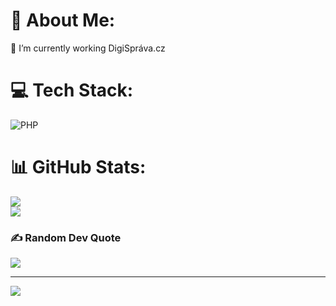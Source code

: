 # 💫 About Me:
🔭 I’m currently working DigiSpráva.cz


# 💻 Tech Stack:
![PHP](https://img.shields.io/badge/php-%23777BB4.svg?style=for-the-badge&logo=php&logoColor=white)
# 📊 GitHub Stats:
![](https://github-readme-streak-stats.herokuapp.com/?user=krausv&theme=dark&hide_border=false)<br/>
![](https://github-readme-stats.vercel.app/api/top-langs/?username=krausv&theme=dark&hide_border=false&include_all_commits=true&count_private=true&layout=compact)

### ✍️ Random Dev Quote
![](https://quotes-github-readme.vercel.app/api?type=horizontal&theme=radical)

---
[![](https://visitcount.itsvg.in/api?id=krausv&icon=0&color=0)](https://visitcount.itsvg.in)

<!-- Proudly created with GPRM ( https://gprm.itsvg.in ) -->
